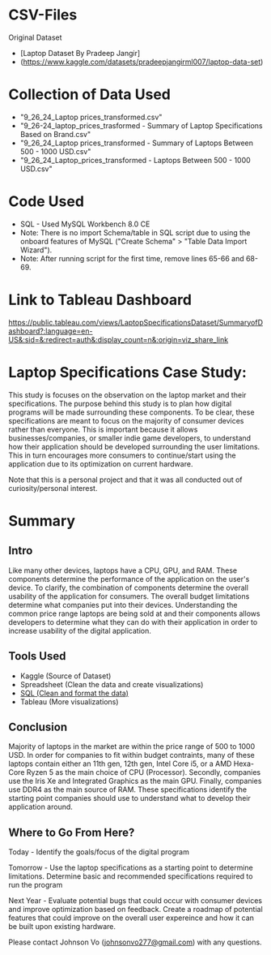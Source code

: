 # CSV-Files
Original Dataset
- [Laptop Dataset By Pradeep Jangir]
- (https://www.kaggle.com/datasets/pradeepjangirml007/laptop-data-set)

# Collection of Data Used
- "9_26_24_Laptop prices_transformed.csv" 
- "9_26-24_laptop_prices_trasformed - Summary of Laptop Specifications Based on Brand.csv"
- "9_26_24_Laptop prices_transformed - Summary of Laptops Between 500 - 1000 USD.csv"
- "9_26_24_Laptop_prices_transformed - Laptops Between 500 - 1000 USD.csv"

# Code Used
- SQL - Used MySQL Workbench 8.0 CE
- Note: There is no import Schema/table in SQL script due to using the onboard features of MySQL ("Create Schema" > "Table Data Import Wizard").
- Note: After running script for the first time, remove lines 65-66 and 68-69.

# Link to Tableau Dashboard
https://public.tableau.com/views/LaptopSpecificationsDataset/SummaryofDashboard?:language=en-US&:sid=&:redirect=auth&:display_count=n&:origin=viz_share_link

# Laptop Specifications Case Study:
This study is focuses on the observation on the laptop market and their specifications. The purpose behind this study is to plan how digital programs will be made surrounding these components. To be clear, these specifications are meant to focus on the majority of consumer devices rather than everyone. This is important because it allows businesses/companies, or smaller indie game developers, to understand how their application should be developed surrounding the user limitations. This in turn encourages more consumers to continue/start using the application due to its optimization on current hardware. 

Note that this is a personal project and that it was all conducted out of curiosity/personal interest.

# Summary

## Intro
Like many other devices, laptops have a CPU, GPU, and RAM. These components determine the performance of the application on the user's device. To clarify, the combination of components determine the overall usability of the application for consumers. The overall budget limitations determine what companies put into their devices. Understanding the common price range laptops are being sold at and their components allows developers to determine what they can do with their application in order to increase usability of the digital application.

## Tools Used
- Kaggle (Source of Dataset)
- Spreadsheet (Clean the data and create visualizations)
- [SQL (Clean and format the data)](https://github.com/jehnsun/case_study_laptop_specifications_9_23_24/blob/main/SQL%20script%20for%20laptops.sql)
- Tableau (More visualizations)

## Conclusion
Majority of laptops in the market are within the price range of 500 to 1000 USD. In order for companies to fit within budget contraints, many of these laptops contain either an 11th gen, 12th gen, Intel Core i5, or a AMD Hexa-Core Ryzen 5 as the main choice of CPU (Processor). Secondly, companies use the Iris Xe and Integrated Graphics as the main GPU. Finally, companies use DDR4 as the main source of RAM. These specifications identify the starting point companies should use to understand what to develop their application around. 

## Where to Go From Here?
Today - Identify the goals/focus of the digital program

Tomorrow - Use the laptop specifications as a starting point to determine limitations. Determine basic and recommended specifications required to run the program

Next Year - Evaluate potential bugs that could occur with consumer devices and improve optimization based on feedback. Create a roadmap of potential features that could improve on the overall user expereince and how it can be built upon existing hardware. 

Please contact Johnson Vo (johnsonvo277@gmail.com) with any questions.
